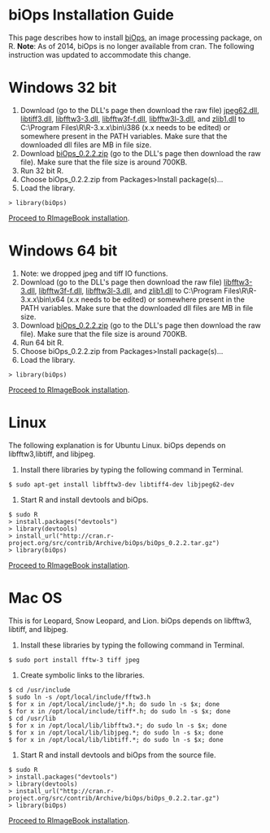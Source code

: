 # biOps Installation Guide #
This page describes how to install [biOps](http://cran.r-project.org/web/packages/biOps/index.html), an image processing package, on R. **Note**: As of 2014, biOps is no longer available from cran. The following instruction was updated to accommodate this change.

# Windows 32 bit #
  1. Download (go to the DLL's page then download the raw file) [jpeg62.dll](https://code.google.com/p/rimagebook/source/browse/jpeg62.dll), [libtiff3.dll](https://code.google.com/p/rimagebook/source/browse/libtiff3.dll), [libfftw3-3.dll](https://code.google.com/p/rimagebook/source/browse/libfftw3-3.dll), [libfftw3f-f.dll](https://code.google.com/p/rimagebook/source/browse/libfftw3f-3.dll), [libfftw3l-3.dll](https://code.google.com/p/rimagebook/source/browse/libfftw3l-3.dll), and [zlib1.dll](https://code.google.com/p/rimagebook/source/browse/zlib1.dll) to C:\Program Files\R\R-3.x.x\bin\i386 (x.x needs to be edited) or somewhere present in the PATH variables. Make sure that the downloaded dll files are MB in file size.
  1. Download [biOps\_0.2.2.zip](https://code.google.com/p/rimagebook/source/browse/biOps_0.2.2.zip) (go to the DLL's page then download the raw file). Make sure that the file size is around 700KB.
  1. Run 32 bit R.
  1. Choose biOps\_0.2.2.zip from Packages>Install package(s)...
  1. Load the library.
```
> library(biOps)
```

[Proceed to RImageBook installation](RImageBookInstallationEn#Windows.md).

# Windows 64 bit #
  1. Note: we dropped jpeg and tiff IO functions.
  1. Download (go to the DLL's page then download the raw file) [libfftw3-3.dll](https://code.google.com/p/rimagebook/source/browse/biOps_x64/libfftw3-3.dll), [libfftw3f-f.dll](https://code.google.com/p/rimagebook/source/browse/biOps_x64/libfftw3f-3.dll), [libfftw3l-3.dll](https://code.google.com/p/rimagebook/source/browse/biOps_x64/libfftw3l-3.dll), and [zlib1.dll](https://code.google.com/p/rimagebook/source/browse/zlib1.dll) to C:\Program Files\R\R-3.x.x\bin\x64 (x.x needs to be edited) or somewhere present in the PATH variables. Make sure that the downloaded dll files are MB in file size.
  1. Download [biOps\_0.2.2.zip](https://code.google.com/p/rimagebook/source/browse/biOps_x64/biOps_0.2.2.zip) (go to the DLL's page then download the raw file). Make sure that the file size is around 700KB.
  1. Run 64 bit R.
  1. Choose biOps\_0.2.2.zip from Packages>Install package(s)...
  1. Load the library.
```
> library(biOps)
```

[Proceed to RImageBook installation](RImageBookInstallationEn#Windows.md).


# Linux #
The following explanation is for Ubuntu Linux. biOps depends on libfftw3,libtiff, and libjpeg.
  1. Install there libraries by typing the following command in Terminal.
```
$ sudo apt-get install libfftw3-dev libtiff4-dev libjpeg62-dev
```
  1. Start R and install devtools and biOps.
```
$ sudo R
> install.packages("devtools")
> library(devtools)
> install_url("http://cran.r-project.org/src/contrib/Archive/biOps/biOps_0.2.2.tar.gz")
> library(biOps)
```


[Proceed to RImageBook installation](RImageBookInstallationEn#Linux.md).

# Mac OS #
This is for Leopard, Snow Leopard, and Lion.
biOps depends on libfftw3, libtiff, and libjpeg.
  1. Install these libraries by typing the following command in Terminal.
```
$ sudo port install fftw-3 tiff jpeg
```
  1. Create symbolic links to the libraries.
```
$ cd /usr/include
$ sudo ln -s /opt/local/include/fftw3.h
$ for x in /opt/local/include/j*.h; do sudo ln -s $x; done
$ for x in /opt/local/include/tiff*.h; do sudo ln -s $x; done
$ cd /usr/lib
$ for x in /opt/local/lib/libfftw3.*; do sudo ln -s $x; done
$ for x in /opt/local/lib/libjpeg.*; do sudo ln -s $x; done
$ for x in /opt/local/lib/libtiff.*; do sudo ln -s $x; done
```
  1. Start R and install devtools and biOps from the source file.
```
$ sudo R
> install.packages("devtools")
> library(devtools)
> install_url("http://cran.r-project.org/src/contrib/Archive/biOps/biOps_0.2.2.tar.gz")
> library(biOps)
```

[Proceed to RImageBook installation](RImageBookInstallationEn#Mac_OS.md).